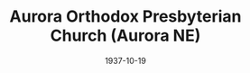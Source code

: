 ---
date: &id001 1937-10-19
end_date: null
location:
  address: null
  city: Aurora
  state: NE
minister:
- end: 1938-01-01
  name: James Brown
  start: 1937-10-19
  type: Pastor
- end: 1943-01-01
  name: Calvin Busch
  start: 1938-01-01
  type: Pastor
- end: 1945-01-01
  name: Walter Magee
  start: 1944-01-01
  type: Pastor
- end: null
  name: R. Heber McIlwaine
  start: 1946-01-01
  type: Supply Pastor
ministers:
- James Brown
- Calvin Busch
- Walter Magee
- R. Heber McIlwaine
name: Aurora Orthodox Presbyterian Church
names:
- end: 1955-01-01
  name: Aurora Orthodox Presbyterian Church
  start: 1937-10-19
origination_date: *id001
raw_data: "NEBRASKA Aurora\nAurora Orthodox Presbyterian Church  (October 19, 1937\u2013\
  \ January 1, 1955)\nPastors: James Brown, 1937\u201338\nCalvin Busch, 1938\u2013\
  43\nWalter Magee, 1944\u201345\nSupply:  R. Heber McIlwaine, 1946"
received_from: null
states:
- NE
status:
  active: false
  end_date: 1955-01-01
  reason: null
  received_from: null
  withdrawal_to: null
title: Aurora Orthodox Presbyterian Church (Aurora NE)
year_established:
- 1937

---